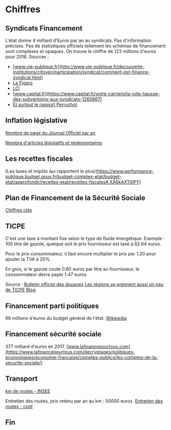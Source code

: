 # Chiffres

## Syndicats Financement

L'état donne 4 milliard d'Euros par an au syndicats. Pas d'information précises.
Pas de statistiques officiels tellement les schémas de financement sont complexes et opaques. On trouve le chiffre de 123 millions d'euros pour 2016.
Sources : 
- [www.vie-publique.fr](http://www.vie-publique.fr/decouverte-institutions/citoyen/participation/syndicat/comment-est-finance-syndicat.html)
- [Le Figaro](http://www.lefigaro.fr/conjoncture/2018/01/15/20002-20180115ARTFIG00333-financement-des-syndicats-la-cour-des-comptes-recommande-plus-de-transparence.php)
- [LCI](https://www.lci.fr/societe/combien-les-syndicats-touchent-ils-vraiment-dargent-public-1513719.html)
- [www.capital.fr](https://www.capital.fr/votre-carriere/la-jolie-hausse-des-subventions-aux-syndicats-1260667)
- [Et surtout le rapport Perruchot](https://www.lepoint.fr/html/media/pdf/rapport-perruchot.pdf)

## Inflation législative

[Nombre de page du Journal Officiel par an](http://questions.assemblee-nationale.fr/q14/14-55003QE.htm)

[Nombre d'articles législatifs et réglementaires](https://www.legifrance.gouv.fr/Media/Droit-francais/Statistiques-de-la-norme/indicateurs_de_suivi_de_l-activite_normative_2018)

## Les recettes fiscales

[Les taxes et impôts qui rapportent le plus)(https://www.performance-publique.budget.gouv.fr/budget-comptes-etat/budget-etat/approfondir/recettes-etat/recettes-fiscales#.XA5kAXT0lPY)

## Plan de Financement de la Sécurité Sociale
[Chiffres clés](http://www.securite-sociale.fr/IMG/pdf/plfss2017_web.pdf)

## TICPE

C'est une taxe à montant fixe selon le type de fluide énergétique.
Exemple : 100 litre de gazole, quelque soit le prix fournisseur est taxé à 62.64 euros.

Pour le prix consommateur, il faut encore multiplier le prix par 1.20 pour ajouter la TVA à 20%.

En gros, si le gazole coute 0.60 euros par litre au fournisseur, le consommateur devra payer 1.47 euros.

Source :
[Bulletin officiel des douanes](http://www.douane.gouv.fr/informations/bulletins-officiels-des-douanes?da=17-045)
[Les régions se prennent aussi un peu de TICPE](http://www.douane.gouv.fr/articles/a12285-carburants-gazole-super-e10-taux-de-taxe-par-region)
[Blog](https://www.fastoche.fr/dossiers/argent/articles-argent-57-310.html)

## Financement parti politiques

66 millions d'euros du budget général de l'état.
[Wikipedia](https://fr.wikipedia.org/wiki/Financement_des_partis_politiques_fran%C3%A7ais)

## Financement sécurité sociale

377 milliard d'euros en 2017.
[www.lafinancepourtous.com](https://www.lafinancepourtous.com/decryptages/politiques-economiques/economie-francaise/comptes-publics/les-comptes-de-la-securite-sociale/)

## Transport

[km de routes - INSEE](https://www.insee.fr/fr/statistiques/2012705#tableau-TCRD_076_tab1_regions2016)

Entretien des routes, prix retenu par an au km : 50000 euros.
[Entretien des routes - coût](https://www.ladocumentationfrancaise.fr/var/storage/rapports-publics/074000038.pdf)

## Fin
